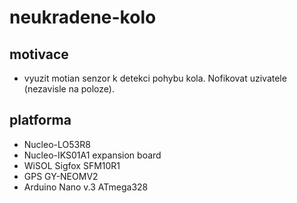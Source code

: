 # neukradene-kolo

## motivace
- vyuzit motian senzor k detekci pohybu kola. Nofikovat uzivatele (nezavisle na poloze).

## platforma
- Nucleo-LO53R8
- Nucleo-IKS01A1 expansion board
- WiSOL Sigfox SFM10R1
- GPS GY-NEOMV2
- Arduino Nano v.3 ATmega328

